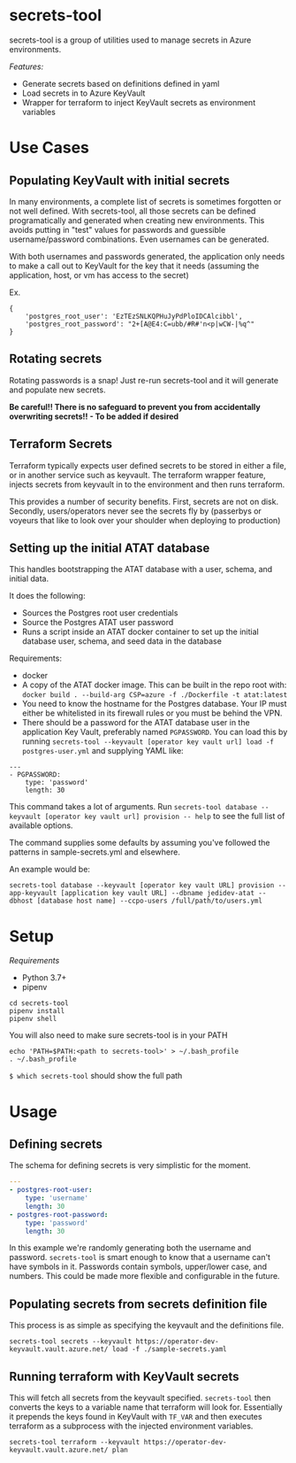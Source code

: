# secrets-tool
secrets-tool is a group of utilities used to manage secrets in Azure environments.

*Features:*
- Generate secrets based on definitions defined in yaml
- Load secrets in to Azure KeyVault
- Wrapper for terraform to inject KeyVault secrets as environment variables

# Use Cases
## Populating KeyVault with initial secrets
In many environments, a complete list of secrets is sometimes forgotten or not well defined. With secrets-tool, all those secrets can be defined programatically and generated when creating new environments. This avoids putting in "test" values for passwords and guessible username/password combinations. Even usernames can be generated.

With both usernames and passwords generated, the application only needs to make a call out to KeyVault for the key that it needs (assuming the application, host, or vm has access to the secret)

Ex.
```
{
    'postgres_root_user': 'EzTEzSNLKQPHuJyPdPloIDCAlcibbl',
    'postgres_root_password': "2+[A@E4:C=ubb/#R#'n<p|wCW-|%q^"
}
```

## Rotating secrets
Rotating passwords is a snap! Just re-run secrets-tool and it will generate and populate new secrets.

**Be careful!! There is no safeguard to prevent you from accidentally overwriting secrets!! - To be added if desired**

## Terraform Secrets
Terraform typically expects user defined secrets to be stored in either a file, or in another service such as keyvault. The terraform wrapper feature, injects secrets from keyvault in to the environment and then runs terraform.

This provides a number of security benefits. First, secrets are not on disk. Secondly, users/operators never see the secrets fly by (passerbys or voyeurs that like to look over your shoulder when deploying to production)

## Setting up the initial ATAT database

This handles bootstrapping the ATAT database with a user, schema, and initial data.

It does the following:

- Sources the Postgres root user credentials
- Source the Postgres ATAT user password
- Runs a script inside an ATAT docker container to set up the initial database user, schema, and seed data in the database

Requirements:

- docker
- A copy of the ATAT docker image. This can be built in the repo root with: `docker build . --build-arg CSP=azure -f ./Dockerfile -t atat:latest`
- You need to know the hostname for the Postgres database. Your IP must either be whitelisted in its firewall rules or you must be behind the VPN.
- There should be a password for the ATAT database user in the application Key Vault, preferably named `PGPASSWORD`. You can load this by running `secrets-tool --keyvault [operator key vault url] load -f postgres-user.yml` and supplying YAML like:

```
---
- PGPASSWORD:
    type: 'password'
    length: 30
```

This command takes a lot of arguments. Run `secrets-tool database --keyvault [operator key vault url] provision -- help` to see the full list of available options.

The command supplies some defaults by assuming you've followed the patterns in sample-secrets.yml and elsewhere.

An example would be:

```
secrets-tool database --keyvault [operator key vault URL] provision --app-keyvault [application key vault URL] --dbname jedidev-atat --dbhost [database host name] --ccpo-users /full/path/to/users.yml
```

# Setup

*Requirements*
- Python 3.7+
- pipenv

```
cd secrets-tool
pipenv install
pipenv shell
```

You will also need to make sure secrets-tool is in your PATH

```
echo 'PATH=$PATH:<path to secrets-tool>' > ~/.bash_profile
. ~/.bash_profile
```

`$ which secrets-tool` should show the full path

# Usage
## Defining secrets
The schema for defining secrets is very simplistic for the moment.
```yaml
---
- postgres-root-user:
    type: 'username'
    length: 30
- postgres-root-password:
    type: 'password'
    length: 30
```
In this example we're randomly generating both the username and password. `secrets-tool` is smart enough to know that a username can't have symbols in it. Passwords contain symbols, upper/lower case, and numbers. This could be made more flexible and configurable in the future.


## Populating secrets from secrets definition file
This process is as simple as specifying the keyvault and the definitions file.
```
secrets-tool secrets --keyvault https://operator-dev-keyvault.vault.azure.net/ load -f ./sample-secrets.yaml
```

## Running terraform with KeyVault secrets
This will fetch all secrets from the keyvault specified. `secrets-tool` then converts the keys to a variable name that terraform will look for. Essentially it prepends the keys found in KeyVault with `TF_VAR` and then executes terraform as a subprocess with the injected environment variables.
```
secrets-tool terraform --keyvault https://operator-dev-keyvault.vault.azure.net/ plan
```
